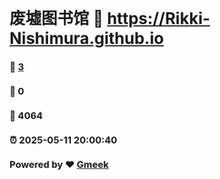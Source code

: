 # 废墟图书馆 :link: https://Rikki-Nishimura.github.io 
### :page_facing_up: [3](https://Rikki-Nishimura.github.io/tag.html) 
### :speech_balloon: 0 
### :hibiscus: 4064 
### :alarm_clock: 2025-05-11 20:00:40 
### Powered by :heart: [Gmeek](https://github.com/Meekdai/Gmeek)
